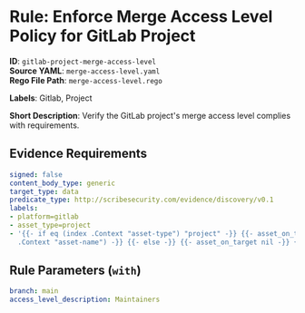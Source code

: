 # Rule: Enforce Merge Access Level Policy for GitLab Project

**ID**: `gitlab-project-merge-access-level`  
**Source YAML**: `merge-access-level.yaml`  
**Rego File Path**: `merge-access-level.rego`  

**Labels**: Gitlab, Project

**Short Description**: Verify the GitLab project's merge access level complies with requirements.

## Evidence Requirements

```yaml
signed: false
content_body_type: generic
target_type: data
predicate_type: http://scribesecurity.com/evidence/discovery/v0.1
labels:
- platform=gitlab
- asset_type=project
- '{{- if eq (index .Context "asset-type") "project" -}} {{- asset_on_target (index
  .Context "asset-name") -}} {{- else -}} {{- asset_on_target nil -}} {{- end -}}'
```
## Rule Parameters (`with`)

```yaml
branch: main
access_level_description: Maintainers
```
